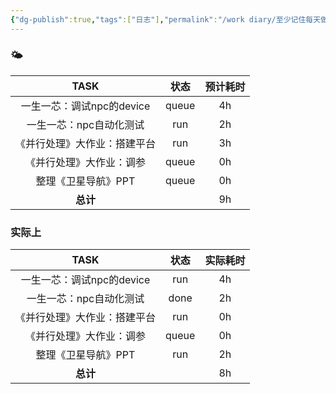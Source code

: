 ```yaml
---
{"dg-publish":true,"tags":["日志"],"permalink":"/work diary/至少记住每天做了什么/2024-06-05：周三/","dgPassFrontmatter":true}
---
```


### 🌤

|       TASK        |  状态   | 预计耗时 |
| :---------------: | :---: | :--: |
| 一生一芯：调试npc的device | queue |  4h  |
|   一生一芯：npc自动化测试   |  run  |  2h  |
|  《并行处理》大作业：搭建平台   |  run  |  3h  |
|   《并行处理》大作业：调参    | queue |  0h  |
|    整理《卫星导航》PPT    | queue |  0h  |
|      **总计**       |       |  9h  |

### 实际上
|       TASK        |  状态   | 实际耗时 |
| :---------------: | :---: | :--: |
| 一生一芯：调试npc的device |  run  |  4h  |
|   一生一芯：npc自动化测试   | done  |  2h  |
|  《并行处理》大作业：搭建平台   |  run  |  0h  |
|   《并行处理》大作业：调参    | queue |  0h  |
|    整理《卫星导航》PPT    |  run  |  2h  |
|      **总计**       |       |  8h  |
